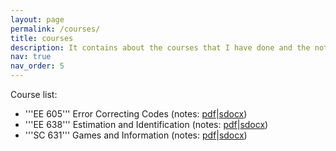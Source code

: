 ```yaml
---
layout: page
permalink: /courses/
title: courses
description: It contains about the courses that I have done and the notes I made.
nav: true
nav_order: 5
---
```


Course list:
- '''EE 605''' Error Correcting Codes (notes: [pdf](https://dokania-tanmay.github.io/assets/pdf/ee605.pdf)|[sdocx](https://dokania-tanmay.github.io/assets/pdf/ee605.sdocx))
- '''EE 638''' Estimation and Identification (notes: [pdf](https://dokania-tanmay.github.io/assets/pdf/ee638.pdf)|[sdocx](https://dokania-tanmay.github.io/assets/pdf/ee638.sdocx))
- '''SC 631''' Games and Information (notes: [pdf](https://dokania-tanmay.github.io/assets/pdf/sc631.pdf)|[sdocx](https://dokania-tanmay.github.io/assets/pdf/sc631.sdocx))

